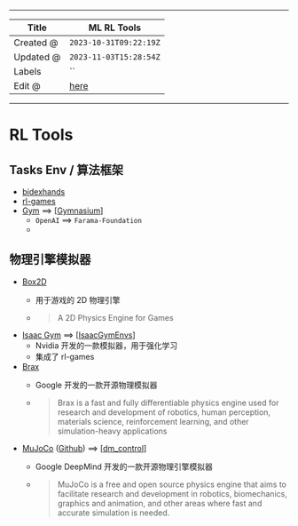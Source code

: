 -----

| Title     | ML RL Tools                                           |
| --------- | ----------------------------------------------------- |
| Created @ | `2023-10-31T09:22:19Z`                                |
| Updated @ | `2023-11-03T15:28:54Z`                                |
| Labels    | \`\`                                                  |
| Edit @    | [here](https://github.com/junxnone/aiwiki/issues/454) |

-----

# RL Tools

## Tasks Env / 算法框架

  - [bidexhands](https://github.com/PKU-MARL/DexterousHands)
  - [rl-games](https://github.com/Denys88/rl_games)
  - [Gym](https://github.com/openai/gym) ==\>
    \[[Gymnasium](https://github.com/Farama-Foundation/Gymnasium)\]
      - `OpenAI` ==\> `Farama-Foundation`
      - 
## 物理引擎模拟器

  - [Box2D](https://box2d.org/)
      - 用于游戏的 2D 物理引擎
    
      - > A 2D Physics Engine for Games
  - [Isaac Gym](0453_Tools_Gym) ==\>
    \[[IsaacGymEnvs](https://github.com/NVIDIA-Omniverse/IsaacGymEnvs)\]
      - Nvidia 开发的一款模拟器，用于强化学习
      - 集成了 rl-games
  - [Brax](https://github.com/google/brax)
      - Google 开发的一款开源物理模拟器
    
      - > Brax is a fast and fully differentiable physics engine used
        > for research and development of robotics, human perception,
        > materials science, reinforcement learning, and other
        > simulation-heavy applications
  - [MuJoCo](https://mujoco.org/)
    ([Github](https://github.com/google-deepmind/mujoco)) ==\>
    \[[dm\_control](https://github.com/google-deepmind/dm_control)\]
      - Google DeepMind 开发的一款开源物理引擎模拟器
    
      - > MuJoCo is a free and open source physics engine that aims to
        > facilitate research and development in robotics, biomechanics,
        > graphics and animation, and other areas where fast and
        > accurate simulation is needed.
